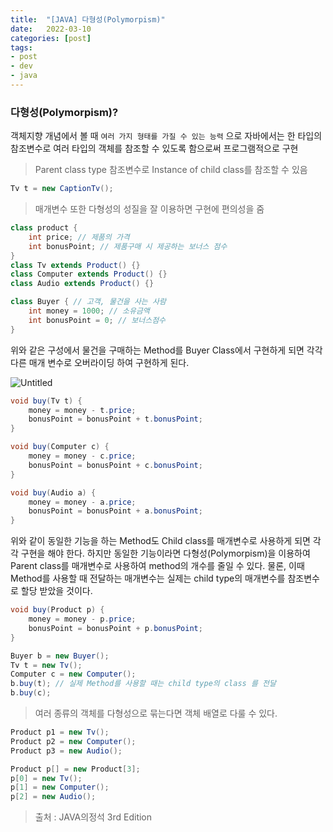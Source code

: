 ```yaml
---
title:  "[JAVA] 다형성(Polymorpism)"
date:   2022-03-10
categories: [post]
tags:
- post
- dev
- java
---
```

### 다형성(Polymorpism)?
객체지향 개념에서 볼 때 `여러 가지 형태를 가질 수 있는 능력` 으로 자바에서는 한 타입의 참조변수로 여러 타입의 객체를 참조할 수 있도록 함으로써 프로그램적으로 구현

> Parent class type 참조변수로 Instance of child class를 참조할 수 있음
> 

```java
Tv t = new CaptionTv();
```

> 매개변수 또한 다형성의 성질을 잘 이용하면 구현에 편의성을 줌
> 

```java
class product {
	int price; // 제품의 가격
	int bonusPoint; // 제품구매 시 제공하는 보너스 점수
}
class Tv extends Product() {}
class Computer extends Product() {}
class Audio extends Product() {}

class Buyer { // 고객, 물건을 사는 사람
	int money = 1000; // 소유금액
	int bonusPoint = 0; // 보너스점수
}
```

위와 같은 구성에서 물건을 구매하는 Method를 Buyer Class에서 구현하게 되면 각각 다른 매개 변수로 오버라이딩 하여 구현하게 된다.

![Untitled](https://user-images.githubusercontent.com/6336815/157783326-aafe0a77-393a-40ee-b42b-ca235f6866d6.png)

```java
void buy(Tv t) {
	money = money - t.price;
	bonusPoint = bonusPoint + t.bonusPoint;
}

void buy(Computer c) {
	money = money - c.price;
	bonusPoint = bonusPoint + c.bonusPoint;
}

void buy(Audio a) {
	money = money - a.price;
	bonusPoint = bonusPoint + a.bonusPoint;
}
```

위와 같이 동일한 기능을 하는 Method도 Child class를 매개변수로 사용하게 되면 각각 구현을 해야 한다. 하지만 동일한 기능이라면 다형성(Polymorpism)을 이용하여 Parent class를 매개변수로 사용하여 method의 개수를 줄일 수 있다. 물론, 이때 Method를 사용할 때 전달하는 매개변수는 실제는 child type의 매개변수를 참조변수로 할당 받았을 것이다.

```java
void buy(Product p) {
	money = money - p.price;
	bonusPoint = bonusPoint + p.bonusPoint;
}
```

```java
Buyer b = new Buyer();
Tv t = new Tv();
Computer c = new Computer();
b.buy(t); // 실제 Method를 사용할 때는 child type의 class 를 전달
b.buy(c);
```

> 여러 종류의 객체를 다형성으로 묶는다면 객체 배열로 다룰 수 있다.
> 

```java
Product p1 = new Tv();
Product p2 = new Computer();
Product p3 = new Audio();
```

```java
Product p[] = new Product[3];
p[0] = new Tv();
p[1] = new Computer();
p[2] = new Audio();
```

> 출처 : JAVA의정석 3rd Edition
>